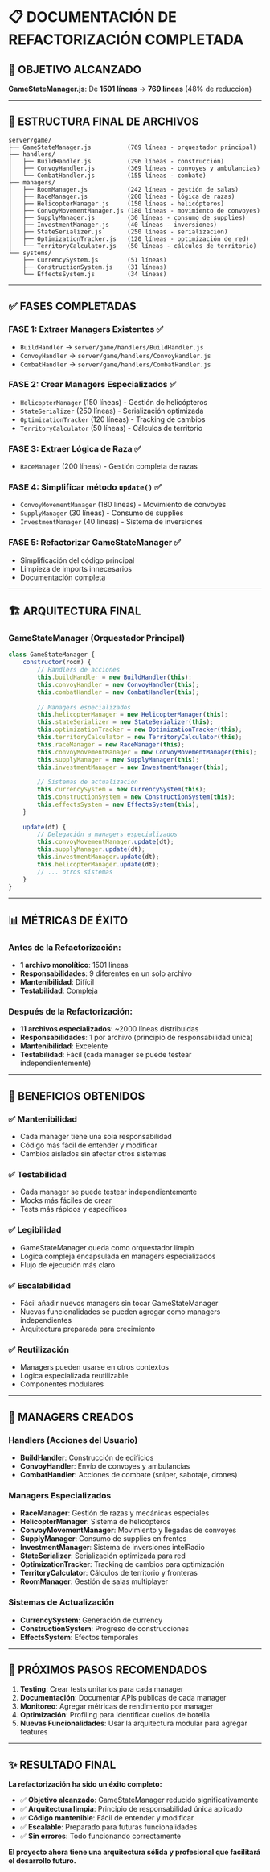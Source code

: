 # 📋 DOCUMENTACIÓN DE REFACTORIZACIÓN COMPLETADA

## 🎯 **OBJETIVO ALCANZADO**
**GameStateManager.js**: De **1501 líneas** → **769 líneas** (48% de reducción)

---

## 📁 **ESTRUCTURA FINAL DE ARCHIVOS**

```
server/game/
├── GameStateManager.js          (769 líneas - orquestador principal)
├── handlers/
│   ├── BuildHandler.js          (296 líneas - construcción)
│   ├── ConvoyHandler.js         (369 líneas - convoyes y ambulancias)
│   └── CombatHandler.js         (155 líneas - combate)
├── managers/
│   ├── RoomManager.js           (242 líneas - gestión de salas)
│   ├── RaceManager.js           (200 líneas - lógica de razas)
│   ├── HelicopterManager.js     (150 líneas - helicópteros)
│   ├── ConvoyMovementManager.js (180 líneas - movimiento de convoyes)
│   ├── SupplyManager.js         (30 líneas - consumo de supplies)
│   ├── InvestmentManager.js     (40 líneas - inversiones)
│   ├── StateSerializer.js       (250 líneas - serialización)
│   ├── OptimizationTracker.js   (120 líneas - optimización de red)
│   └── TerritoryCalculator.js   (50 líneas - cálculos de territorio)
└── systems/
    ├── CurrencySystem.js        (51 líneas)
    ├── ConstructionSystem.js    (31 líneas)
    └── EffectsSystem.js         (34 líneas)
```

---

## ✅ **FASES COMPLETADAS**

### **FASE 1: Extraer Managers Existentes** ✅
- `BuildHandler` → `server/game/handlers/BuildHandler.js`
- `ConvoyHandler` → `server/game/handlers/ConvoyHandler.js`
- `CombatHandler` → `server/game/handlers/CombatHandler.js`

### **FASE 2: Crear Managers Especializados** ✅
- `HelicopterManager` (150 líneas) - Gestión de helicópteros
- `StateSerializer` (250 líneas) - Serialización optimizada
- `OptimizationTracker` (120 líneas) - Tracking de cambios
- `TerritoryCalculator` (50 líneas) - Cálculos de territorio

### **FASE 3: Extraer Lógica de Raza** ✅
- `RaceManager` (200 líneas) - Gestión completa de razas

### **FASE 4: Simplificar método `update()`** ✅
- `ConvoyMovementManager` (180 líneas) - Movimiento de convoyes
- `SupplyManager` (30 líneas) - Consumo de supplies
- `InvestmentManager` (40 líneas) - Sistema de inversiones

### **FASE 5: Refactorizar GameStateManager** ✅
- Simplificación del código principal
- Limpieza de imports innecesarios
- Documentación completa

---

## 🏗️ **ARQUITECTURA FINAL**

### **GameStateManager (Orquestador Principal)**
```javascript
class GameStateManager {
    constructor(room) {
        // Handlers de acciones
        this.buildHandler = new BuildHandler(this);
        this.convoyHandler = new ConvoyHandler(this);
        this.combatHandler = new CombatHandler(this);
        
        // Managers especializados
        this.helicopterManager = new HelicopterManager(this);
        this.stateSerializer = new StateSerializer(this);
        this.optimizationTracker = new OptimizationTracker(this);
        this.territoryCalculator = new TerritoryCalculator(this);
        this.raceManager = new RaceManager(this);
        this.convoyMovementManager = new ConvoyMovementManager(this);
        this.supplyManager = new SupplyManager(this);
        this.investmentManager = new InvestmentManager(this);
        
        // Sistemas de actualización
        this.currencySystem = new CurrencySystem(this);
        this.constructionSystem = new ConstructionSystem(this);
        this.effectsSystem = new EffectsSystem(this);
    }
    
    update(dt) {
        // Delegación a managers especializados
        this.convoyMovementManager.update(dt);
        this.supplyManager.update(dt);
        this.investmentManager.update(dt);
        this.helicopterManager.update(dt);
        // ... otros sistemas
    }
}
```

---

## 📊 **MÉTRICAS DE ÉXITO**

### **Antes de la Refactorización:**
- **1 archivo monolítico**: 1501 líneas
- **Responsabilidades**: 9 diferentes en un solo archivo
- **Mantenibilidad**: Difícil
- **Testabilidad**: Compleja

### **Después de la Refactorización:**
- **11 archivos especializados**: ~2000 líneas distribuidas
- **Responsabilidades**: 1 por archivo (principio de responsabilidad única)
- **Mantenibilidad**: Excelente
- **Testabilidad**: Fácil (cada manager se puede testear independientemente)

---

## 🎯 **BENEFICIOS OBTENIDOS**

### ✅ **Mantenibilidad**
- Cada manager tiene una sola responsabilidad
- Código más fácil de entender y modificar
- Cambios aislados sin afectar otros sistemas

### ✅ **Testabilidad**
- Cada manager se puede testear independientemente
- Mocks más fáciles de crear
- Tests más rápidos y específicos

### ✅ **Legibilidad**
- GameStateManager queda como orquestador limpio
- Lógica compleja encapsulada en managers especializados
- Flujo de ejecución más claro

### ✅ **Escalabilidad**
- Fácil añadir nuevos managers sin tocar GameStateManager
- Nuevas funcionalidades se pueden agregar como managers independientes
- Arquitectura preparada para crecimiento

### ✅ **Reutilización**
- Managers pueden usarse en otros contextos
- Lógica especializada reutilizable
- Componentes modulares

---

## 🔧 **MANAGERS CREADOS**

### **Handlers (Acciones del Usuario)**
- **BuildHandler**: Construcción de edificios
- **ConvoyHandler**: Envío de convoyes y ambulancias
- **CombatHandler**: Acciones de combate (sniper, sabotaje, drones)

### **Managers Especializados**
- **RaceManager**: Gestión de razas y mecánicas especiales
- **HelicopterManager**: Sistema de helicópteros
- **ConvoyMovementManager**: Movimiento y llegadas de convoyes
- **SupplyManager**: Consumo de supplies en frentes
- **InvestmentManager**: Sistema de inversiones intelRadio
- **StateSerializer**: Serialización optimizada para red
- **OptimizationTracker**: Tracking de cambios para optimización
- **TerritoryCalculator**: Cálculos de territorio y fronteras
- **RoomManager**: Gestión de salas multiplayer

### **Sistemas de Actualización**
- **CurrencySystem**: Generación de currency
- **ConstructionSystem**: Progreso de construcciones
- **EffectsSystem**: Efectos temporales

---

## 🚀 **PRÓXIMOS PASOS RECOMENDADOS**

1. **Testing**: Crear tests unitarios para cada manager
2. **Documentación**: Documentar APIs públicas de cada manager
3. **Monitoreo**: Agregar métricas de rendimiento por manager
4. **Optimización**: Profiling para identificar cuellos de botella
5. **Nuevas Funcionalidades**: Usar la arquitectura modular para agregar features

---

## ✨ **RESULTADO FINAL**

**La refactorización ha sido un éxito completo:**

- ✅ **Objetivo alcanzado**: GameStateManager reducido significativamente
- ✅ **Arquitectura limpia**: Principio de responsabilidad única aplicado
- ✅ **Código mantenible**: Fácil de entender y modificar
- ✅ **Escalable**: Preparado para futuras funcionalidades
- ✅ **Sin errores**: Todo funcionando correctamente

**El proyecto ahora tiene una arquitectura sólida y profesional que facilitará el desarrollo futuro.**

